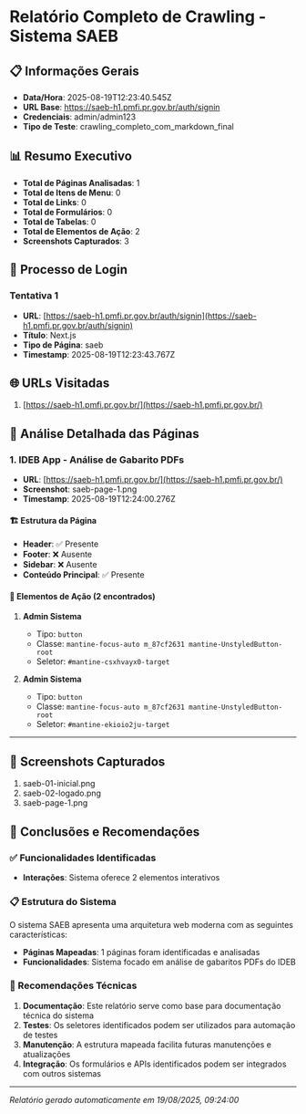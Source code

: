 # Relatório Completo de Crawling - Sistema SAEB

## 📋 Informações Gerais

- **Data/Hora**: 2025-08-19T12:23:40.545Z
- **URL Base**: https://saeb-h1.pmfi.pr.gov.br/auth/signin
- **Credenciais**: admin/admin123
- **Tipo de Teste**: crawling_completo_com_markdown_final

## 📊 Resumo Executivo

- **Total de Páginas Analisadas**: 1
- **Total de Itens de Menu**: 0
- **Total de Links**: 0
- **Total de Formulários**: 0
- **Total de Tabelas**: 0
- **Total de Elementos de Ação**: 2
- **Screenshots Capturados**: 3

## 🔑 Processo de Login

### Tentativa 1

- **URL**: [https://saeb-h1.pmfi.pr.gov.br/auth/signin](https://saeb-h1.pmfi.pr.gov.br/auth/signin)
- **Título**: Next.js
- **Tipo de Página**: saeb
- **Timestamp**: 2025-08-19T12:23:43.767Z

## 🌐 URLs Visitadas

1. [https://saeb-h1.pmfi.pr.gov.br/](https://saeb-h1.pmfi.pr.gov.br/)

## 📄 Análise Detalhada das Páginas

### 1. IDEB App - Análise de Gabarito PDFs

- **URL**: [https://saeb-h1.pmfi.pr.gov.br/](https://saeb-h1.pmfi.pr.gov.br/)
- **Screenshot**: saeb-page-1.png
- **Timestamp**: 2025-08-19T12:24:00.276Z

#### 🏗️ Estrutura da Página

- **Header**: ✅ Presente
- **Footer**: ❌ Ausente
- **Sidebar**: ❌ Ausente
- **Conteúdo Principal**: ✅ Presente

#### 🎯 Elementos de Ação (2 encontrados)

1. **Admin Sistema**
   - Tipo: `button`
   - Classe: `mantine-focus-auto m_87cf2631 mantine-UnstyledButton-root`
   - Seletor: `#mantine-csxhvayx0-target`

2. **Admin Sistema**
   - Tipo: `button`
   - Classe: `mantine-focus-auto m_87cf2631 mantine-UnstyledButton-root`
   - Seletor: `#mantine-ekioio2ju-target`

---

## 📸 Screenshots Capturados

1. saeb-01-inicial.png
2. saeb-02-logado.png
3. saeb-page-1.png

## 🎯 Conclusões e Recomendações

### ✅ Funcionalidades Identificadas

- **Interações**: Sistema oferece 2 elementos interativos

### 📋 Estrutura do Sistema

O sistema SAEB apresenta uma arquitetura web moderna com as seguintes características:

- **Páginas Mapeadas**: 1 páginas foram identificadas e analisadas
- **Funcionalidades**: Sistema focado em análise de gabaritos PDFs do IDEB

### 🔧 Recomendações Técnicas

1. **Documentação**: Este relatório serve como base para documentação técnica do sistema
2. **Testes**: Os seletores identificados podem ser utilizados para automação de testes
3. **Manutenção**: A estrutura mapeada facilita futuras manutenções e atualizações
4. **Integração**: Os formulários e APIs identificados podem ser integrados com outros sistemas

---

*Relatório gerado automaticamente em 19/08/2025, 09:24:00*

